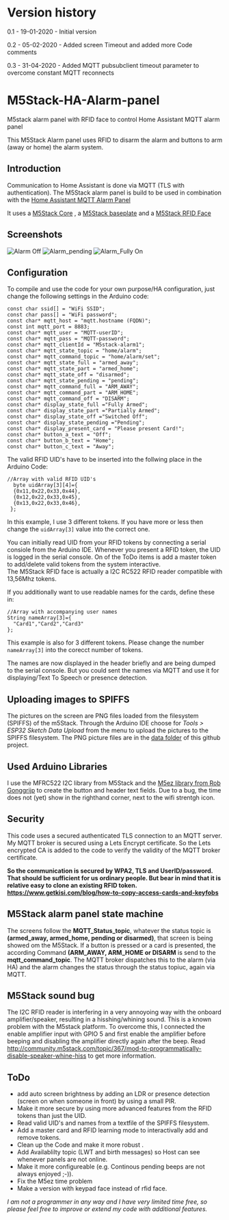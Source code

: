 # Version history
0.1 - 19-01-2020 - Initial version

0.2 - 05-02-2020 - Added screen Timeout and added more Code comments

0.3 - 31-04-2020 - Added MQTT pubsubclient timeout parameter to overcome constant MQTT reconnects

# M5Stack-HA-Alarm-panel
M5stack alarm panel with RFID face to control Home Assistant MQTT alarm panel

This M5Stack Alarm panel uses RFID to disarm the alarm and buttons to arm (away or home) the alarm system.

## Introduction
Communication to Home Assistant is done via MQTT (TLS with authentication).
The M5Stack alarm panel is build to be used in combination with the [Home Assistant MQTT Alarm Panel](https://www.home-assistant.io/integrations/alarm_control_panel.mqtt)

It uses a [M5Stack Core](https://m5stack.com/collections/m5-core/products/basic-core-iot-development-kit) , a [M5Stack baseplate](https://m5stack.com/products/m5-faces-bottom-board?_pos=5&_sid=7d6c6ec02&_ss=r) and a [M5Stack RFID Face](https://m5stack.com/products/rfid-rc522-panel-for-m5-faces?_pos=2&_sid=120cb46b5&_ss=r)

## Screenshots
![Alarm Off](/images/alarm_off.png "Alarm Off") ![Alarm_pending](/images/alarm_pending.png "Alarm pending") ![Alarm_Fully On](/images/alarm_full.png "Alarm fully on")

## Configuration
To compile and use the code for your own purpose/HA configuration, just change the following settings in the Arduino code:

    const char ssid[] = "WiFi SSID";
    const char pass[] = "WiFi password"; 
    const char* mqtt_host = "mqtt.hostname (FQDN)";
    const int mqtt_port = 8883;
    const char* mqtt_user = "MQTT-userID";
    const char* mqtt_pass = "MQTT-password";
    const char* mqtt_clientId = "M5stack-alarm1";
    const char* mqtt_state_topic = "home/alarm";
    const char* mqtt_command_topic = "home/alarm/set";
    const char* mqtt_state_full = "armed_away";
    const char* mqtt_state_part = "armed_home";
    const char* mqtt_state_off = "disarmed";
    const char* mqtt_state_pending = "pending";
    const char* mqtt_command_full = "ARM_AWAY";
    const char* mqtt_command_part = "ARM_HOME";
    const char* mqtt_command_off = "DISARM";
    const char* display_state_full ="Fully Armed";
    const char* display_state_part ="Partially Armed";
    const char* display_state_off ="Switched Off";
    const char* display_state_pending ="Pending";
    const char* display_present_card = "Please present Card!";
    const char* button_a_text = "Off";
    const char* button_b_text = "Home";
    const char* button_c_text = "Away";
    
The valid RFID UID's have to be inserted into the follwing place in the Arduino Code:

    //Array with valid RFID UID's
      byte uidArray[3][4]={
      {0x11,0x22,0x33,0x44},
      {0x12,0x22,0x33,0x45},
      {0x13,0x22,0x33,0x46},  
     };
In this example, I use 3 different tokens. If you have more or less then change the `uidArray[3]` value into the correct one.

You can initially read UID from your RFID tokens by connecting a serial consiole from the Arduino IDE. Whenever you present a RFID token, the UID is logged in the serial console. On of the ToDo items is add a master token to add/delete valid tokens from the system interactive.  
The M5Stack RFID face is actually a I2C RC522 RFID reader compatible with 13,56Mhz tokens.

If you additionally want to use readable names for the cards, define these in:

    //Array with accompanying user names 
    String nameArray[3]={
      "Card1","Card2","Card3"
    };
This example is also for 3 different tokens. Please change the number `nameArray[3]` into the corecct number of tokens.

The names are now displayed in the header briefly and are being dumped to the serial console. But you could sent the names via MQTT and use it for displaying/Text To Speech or presence detection.

## Uploading images to SPIFFS
The pictures on the screen are PNG files loaded from the filesystem (SPIFFS) of the m5Stack. Through the Arduino IDE choose for *Tools > ESP32 Sketch Data Upload* from the menu to upload the pictures to the SPIFFS filesystem. The PNG picture files are in the [data folder](/data) of this github project. 

## Used Arduino Libraries
I use the MFRC522 I2C library from M5Stack and the [M5ez library from Rob Gonggrijp](https://github.com/ropg/M5ez) to create the button and header text fields. Due to a bug, the time does not (yet) show in the righthand corner, next to the wifi strentgh icon.

## Security 
This code uses a secured authenticated TLS connection to an MQTT server. My MQTT broker is secured using a Lets Encrypt certificate. So the Lets encrypted CA is added to the code to verify the validity of the MQTT broker certificate.

**So the communication is secured by WPA2, TLS and UserID/password. That should be sufficient for us ordinary people. But bear in mind that it is relative easy to clone an existing RFID token. https://www.getkisi.com/blog/how-to-copy-access-cards-and-keyfobs**

## M5Stack alarm panel state machine
The screens follow the **MQTT_Status_topic**, whatever the status topic is **(armed_away, armed_home, pending or disarmed)**, that screen is being showed om the M5Stack.
If a button is pressed or a card is presented, the according Command **(ARM_AWAY, ARM_HOME or DISARM** is send to the **mqtt_command_topic**. The MQTT broker dispatches this to the alarm (via HA) and the alarm changes the status through the status topiuc, again via MQTT.

## M5Stack sound bug
The I2C RFID reader is interfering in a very annoyoing way with the onboard amplifier/speaker, resulting in a hisshing/whining sound. This is a known problem with the M5stack platform. To overcome this, I connected the enable amplifier input with GPIO 5 and first enable the amplifier before beeping and disabling the amplifier directly again after the beep. Read http://community.m5stack.com/topic/367/mod-to-programmatically-disable-speaker-whine-hiss to get more information.

## ToDo
* add auto screen brightness by adding an LDR or presence detection (screen on when someone in front) by using a small PIR.
* Make it more secure by using more advanced features from the RFID tokens than just the UID.
* Read valid UID's and names from a textfile of the SPIFFS filesystem.
* Add a master card and RFID learning mode to interactivally add and remove tokens.
* Clean up the Code and make it more robust .
* Add Availablilty topic (LWT and birth messages) so Host can see whenever panels are not online.
* Make it more configureable (e.g. Continous pending beeps are not always enjoyed ;-)).
* Fix the M5ez time problem
* Make a version with keypad face instead of rfid face.

*I am not a programmer in any way and I have very limited time free, so please feel free to improve or extend my code with additional features.*
